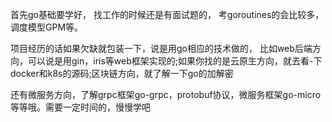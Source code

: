 首先go基础要学好，
找工作的时候还是有面试题的，
考goroutines的会比较多，
调度模型GPM等。

项目经历的话如果欠缺就包装一下，说是用go相应的技术做的，
比如web后端方向，可以说是用gin，iris等web框架实现的;如果你找的是云原生方向，就去看-下docker和k8s的源码;区块链方向，就了解一下go的加解密

还有微服务方向，了解grpc框架go-grpc，protobuf协议，微服务框架go-micro等等哦。需要一定时间的，慢慢学吧